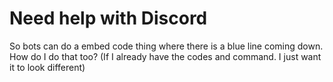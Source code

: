 # Need help with Discord
So bots can do a embed code thing where there is a blue line coming down. How do I do that too? (If I already have the codes and command. I just want it to look different)
